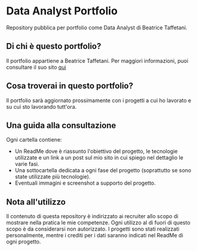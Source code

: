 # Data Analyst Portfolio
Repository pubblica per portfolio come Data Analyst di Beatrice Taffetani.

## Di chi è questo portfolio?
Il portfolio appartiene a Beatrice Taffetani. Per maggiori informazioni, puoi consultare il suo sito [qui](https://sites.google.com/view/btaffetani/home?authuser=1)

## Cosa troverai in questo portfolio?
Il portfolio sarà aggiornato prossimamente con i progetti a cui ho lavorato e su cui sto lavorando tutt'ora.

## Una guida alla consultazione
Ogni cartella contiene:
- Un ReadMe dove è riassunto l'obiettivo del progetto, le tecnologie utilizzate e un link a un post sul mio sito in cui spiego nel dettaglio le varie fasi.
- Una sottocartella dedicata a ogni fase del progetto (soprattutto se sono state utilizzate più tecnologie).
- Eventuali immagini e screenshot a supporto del progetto.

## Nota all'utilizzo
Il contenuto di questa repository è indirizzato ai recruiter allo scopo di mostrare nella pratica le mie competenze. Ogni utilizzo al di fuori di questo scopo è da considerarsi non autorizzato.
I progetti sono stati realizzati personalmente, mentre i crediti per i dati saranno indicati nel ReadMe di ogni progetto.

